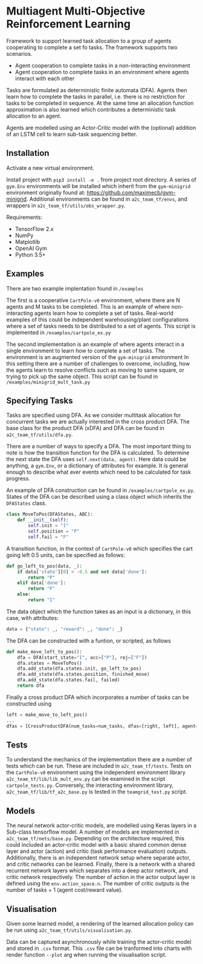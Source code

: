 # Multiagent Multi-Objective Reinforcement Learning

Framework to support learned task allocation to a group of agents 
cooperating to complete a set fo tasks. The framework supports two 
scenarios. 
* Agent cooperation to complete tasks in a non-interacting environment
* Agent cooperation to complete tasks in an environment where agents interact with each other

Tasks are formulated as deterministic finite automata (DFA). Agents then
learn how to complete the tasks in parallel, i.e. there is no restriction
for tasks to be completed in sequence. At the same time an allocation 
function approximation is also learned which contributes a deterministic
task allocation to an agent.

Agents are modelled using an Actor-Critic model with the (optional) addition of an 
LSTM cell to learn sub-task sequencing better. 

## Installation

Activate a new virtual environment. 

Install project with ```pip3 install -e .``` from project root directory.
A series of ```gym.Env``` environments will be installed which inherit from
the ```gym-minigrid``` environment originally found at:
https://github.com/maximecb/gym-minigrid. Additional environments can be found 
in ```a2c_team_tf/envs```, and wrappers in ```a2c_team_tf/utils/obs_wrapper.py```.

Requirements: 
* TensorFlow 2.x
* NumPy
* Matplotlib
* OpenAI Gym
* Python 3.5+

## Examples

There are two example implentation found in ```/examples``` 

The first is a cooperative ```CartPole-v0```
environment, where there are N agents and M tasks to be completed. This is an
example of where non-interacting agents learn how to complete a set of 
tasks. Real-world examples of this could be independent warehousing/plant
configurations where a set of tasks needs to be distributed to a set of agents.
This script is implemented in ```/examples/cartpole_ex.py```


The second implementation is an example of where agents interact in a single
environment to learn how to complete a set of tasks. The environment
is an augmented version of the ```gym-minigrid``` environment
In this setting there
are a number of challenges to overcome, including, how the agents learn
to resolve conflicts such as moving to same square, or trying to pick up 
the same object. This script can be found in ```/examples/minigrid_mult_task.py```

## Specifying Tasks

Tasks are specified using DFA. As we consider multitask allocation for concurrent tasks
we are actually interested in the cross product DFA. The base class for the product DFA (xDFA)
and DFA can be found in ```a2c_team_tf/utils/dfa.py```.

There are a number of ways to specify a DFA. The most important thing to note is how the transition 
function for the DFA is calculated. To determine the next state the DFA uses 
```self.next(data, agent)```. Here data could be anything, a ```gym.Env```, or a dictionary
of attributes for example. It is general enough to describe what ever events which need to be calculated
for task progress.

An example of DFA construction can be found in ```/examples/cartpole_ex.py```.
States of the DFA can be described using a class object which inherits the 
```DFAStates``` class. 
```python
class MoveToPos(DFAStates, ABC):
    def __init__(self):
        self.init = "I"
        self.position = "P"
        self.fail = "F"
```
A transition function, in the context of ```CartPole-v0``` which specifies the
cart going left 0.5 units, can be specified as follows:
```python
def go_left_to_pos(data, _):
    if data['state'][0] < -0.5 and not data['done']:
        return "P"
    elif data['done']:
        return "F"
    else:
        return "I"
```
The data object which the function takes as an input is a dictionary, in this
case, with attributes: 
```python
data = {"state": _, "reward": _, "done": _}
```
The DFA can be constructed with a funtion, or scripted, as follows
```python
def make_move_left_to_pos():
    dfa = DFA(start_state="I", acc=["P"], rej=["F"])
    dfa.states = MoveToPos()
    dfa.add_state(dfa.states.init, go_left_to_pos)
    dfa.add_state(dfa.states.position, finished_move)
    dfa.add_state(dfa.states.fail, failed)
    return dfa
```
Finally a cross product DFA which incorporates a number of tasks can be constructed
using
```python
left = make_move_to_left_pos()
...
dfas = [CrossProductDFA(num_tasks=num_tasks, dfas=[right, left], agent=agent) for agent in range(num_agents)]
```

## Tests

To understand the mechanics of the implementation there are a number of tests
which can be run. These are included in ```a2c_team_tf/tests```. Tests on the
```CartPole-v0``` environment using the independent environment library 
```a2c_team_tf/lib/lib_mult_env.py``` can be examined in the script
```cartpole_tests.py```. Conversely, the interacting environment library, 
```a2c_team_tf/lib/tf_a2c_base.py``` is tested in the ```teamgrid_test.py``` 
script. 

## Models

The neural network actor-critic models, are modelled using Keras layers 
in a Sub-class tensorflow model. A number of models are implemented in 
```a2c_team_tf/nets/base.py```. Depending on the architecture required,
this could included an actor-critic model with a basic shared common dense
layer and actor (action) and critic (task performance evaluation) outputs.
Additionally, there is an independent network setup where separate actor, and
critic networks can be learned. Finally, there is a network with a shared 
recurrent network layers which separates into a deep actor network, and critic
network respectively. The number of action in the actor output layer is 
defined using the ```env.action_space.n```. The number of critic outputs
is the number of tasks + 1 (agent cost/reward value).

## Visualisation

Given some learned model, a rendering of the learned allocation policy can 
be run using ```a2c_team_tf/utils/visualisation.py```. 

Data can be captured asynchronously while training the actor-critic model 
and stored in ```.csv``` format. This ```.csv``` file can be tranformed 
into charts with render function ```--plot``` arg when running the 
visualisation script. 

